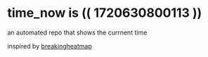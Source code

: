 # time_now is (( 1720630800113 ))

an automated repo that shows the currnent time

inspired by [breakingheatmap](https://github.com/breakingheatmap/breakingheatmap)